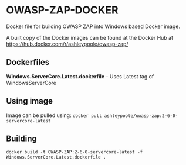 # OWASP-ZAP-DOCKER
Docker file for building OWASP ZAP into Windows based Docker image.

A built copy of the Docker images can be found at the Docker Hub at https://hub.docker.com/r/ashleypoole/owasp-zap/


## Dockerfiles
**Windows.ServerCore.Latest.dockerfile** - Uses Latest tag of WindowsServerCore


## Using image
Image can be pulled using: `docker pull ashleypoole/owasp-zap:2-6-0-servercore-latest`


## Building
`docker build -t OWASP-ZAP:2-6-0-servercore-latest -f Windows.ServerCore.Latest.dockerfile .`
